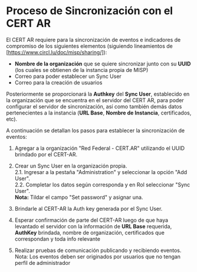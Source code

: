 # Proceso de Sincronización con el CERT AR

El CERT AR requiere para la sincronización de eventos e indicadores de compromiso de los siguientes elementos (siguiendo lineamientos de [https://www.circl.lu/doc/misp/sharing/]):

  - **Nombre de la organización** que se quiere sincronizar junto con su **UUID** (los cuales se obtienen de la instancia propia de MISP)
  - Correo para poder establecer un Sync User
  - Correo para la creación de usuarios

Posteriormente se proporcionará la **Authkey** del **Sync User**, establecido en la organización que se encuentra en el servidor del CERT AR, para poder configurar el servidor de sincronización, así como también demás datos pertenecientes a la instancia (**URL Base**, **Nombre de Instancia**, certificados, etc).


A continuación se detallan los pasos para establecer la sincronización de eventos:

1. Agregar a la organización "Red Federal - CERT.AR" utilizando el UUID brindado por el CERT-AR.

2. Crear un Sync User en la organización propia.  
	2.1. Ingresar a la pestaña "Administration" y seleccionar la opción "Add User".  
	2.2. Completar los datos según corresponda y en Rol seleccionar "Sync User".  
	**Nota:** Tildar el campo "Set password" y asignar una.   

3. Brindarle al CERT-AR la Auth key generada por el Sync User.

4. Esperar confirmación de parte del CERT-AR luego de que haya levantado el servidor con la información de **URL Base** requerida, **AuthKey** brindada, nombre de organización, certificados que correspondan y toda info relevante

5. Realizar pruebas de comunicación publicando y recibiendo eventos.
Nota: Los eventos deben ser originados por usuarios que no tengan perfil de administrador


